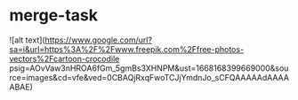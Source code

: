 # merge-task
![alt text](https://www.google.com/url?sa=i&url=https%3A%2F%2Fwww.freepik.com%2Ffree-photos-vectors%2Fcartoon-crocodile psig=AOvVaw3nHROA6fGm_5gmBs3XHNPM&ust=1668168399669000&source=images&cd=vfe&ved=0CBAQjRxqFwoTCJjYmdnJo_sCFQAAAAAdAAAAABAE)